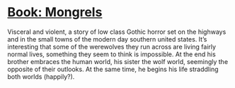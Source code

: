 # [Book: Mongrels](#ON_DECK:-35)
<card>

<!-- TODO:2021-08-09T18:06:19.746Z IDEA:2021-08-09T18:08:10.022Z ON_DECK:2021-08-09T18:09:10.519Z -->
</card>

Visceral and violent, a story of low class Gothic horror set on the highways and in the small towns of the modern day southern united states. 
It’s interesting that some of the werewolves they run across are living fairly normal lives, something they seem to think is impossible. 
At the end his brother embraces the human world, his sister the wolf world, seemingly the opposite of their outlooks. 
At the same time, he begins his life straddling both worlds (happily?).